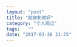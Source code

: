 ```yaml
---
layout: "post"
title: "能做和做好"
category: "个人观点"
tags:   ""
date: "2017-03-26 21:35"
---
```


<!-- more -->
